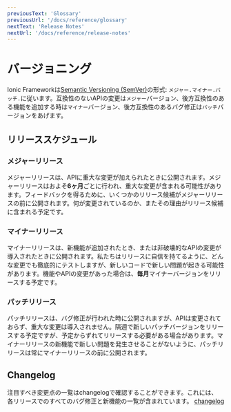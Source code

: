 ```yaml
---
previousText: 'Glossary'
previousUrl: '/docs/reference/glossary'
nextText: 'Release Notes'
nextUrl: '/docs/reference/release-notes'
---
```


# バージョニング

<!-- TOC goes here -->

Ionic Frameworkは<a href="https://semver.org/" target="_blank">Semantic Versioning (SemVer)</a>の形式: <code>メジャー.マイナー.パッチ.</code>に従います。互換性のないAPIの変更は<code>メジャー</code>バージョン、後方互換性のある機能を追加する時は<code>マイナー</code>バージョン、後方互換性のあるバグ修正は<code>パッチ</code>バージョンをあげます。

## リリーススケジュール

### メジャーリリース

メジャーリリースは、APIに重大な変更が加えられたときに公開されます。メジャーリリースはおよそ**6ヶ月**ごとに行われ、重大な変更が含まれる可能性があります。フィードバックを得るために、いくつかのリリース候補がメジャーリリースの前に公開されます。何が変更されているのか、またその理由がリリース候補に含まれる予定です。

### マイナーリリース

マイナーリリースは、新機能が追加されたとき、または非破壊的なAPIの変更が導入されたときに公開されます。私たちはリリースに自信を持てるように、どんな変更でも徹底的にテストしますが、新しいコードで新しい問題が起きる可能性があります。機能やAPIの変更があった場合は、**毎月**マイナーバージョンをリリースする予定です。

### パッチリリース

パッチリリースは、バグ修正が行われた時に公開されますが、APIは変更されておらず、重大な変更は導入されません。隔週で新しいパッチバージョンをリリースする予定ですが、予定からずれてリリースする必要がある場合があります。マイナーリリースの新機能で新しい問題を発生させることがないように、パッチリリースは常にマイナーリリースの前に公開されます。

## Changelog

注目すべき変更点の一覧はchangelogで確認することができます。これには、
各リリースでのすべてのバグ修正と新機能の一覧が含まれています。
<a href="https://github.com/ionic-team/ionic/blob/master/CHANGELOG.md" target="_blank">changelog</a>
